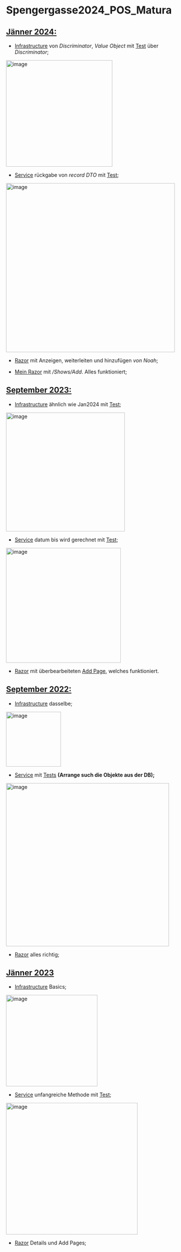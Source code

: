 # Spengergasse2024_POS_Matura
## [Jänner 2024:](https://github.com/EmreAlkan04/Spengergasse2024_POS_Matura/blob/main/Angabe_Kolleg_Jan2024/Angabe.pdf)
* [Infrastructure](https://github.com/EmreAlkan04/Spengergasse2024_POS_Matura/blob/main/Angabe_Kolleg_Jan2024/SPG_Fachtheorie_Angabe/src/SPG_Fachtheorie.Aufgabe1/Infrastructure/AppointmentContext.cs) von *Discriminator*, *Value Object* mit [Test](https://github.com/EmreAlkan04/Spengergasse2024_POS_Matura/blob/main/Angabe_Kolleg_Jan2024/SPG_Fachtheorie_Angabe/test/SPG_Fachtheorie.Aufgabe1.Test/Aufgabe1Test.cs) über *Discriminator*;
  
<img width="291" alt="image" src="https://github.com/user-attachments/assets/9416d4bf-b584-4a55-aef3-82067a2460fd">

* [Service](https://github.com/EmreAlkan04/Spengergasse2024_POS_Matura/blob/main/Angabe_Kolleg_Jan2024/SPG_Fachtheorie_Angabe/src/SPG_Fachtheorie.Aufgabe2/Services/EventService.cs) rückgabe von *record DTO* mit [Test](https://github.com/EmreAlkan04/Spengergasse2024_POS_Matura/blob/main/Angabe_Kolleg_Jan2024/SPG_Fachtheorie_Angabe/test/SPG_Fachtheorie.Aufgabe2.Test/EventServiceTests.cs);

<img width="462" alt="image" src="https://github.com/user-attachments/assets/730b182d-37f7-44ea-950c-cf322335bd0c">

* [Razor](https://github.com/EmreAlkan04/Spengergasse2024_POS_Matura/tree/main/Angabe_Kolleg_Jan2024/SPG_Fachtheorie_Angabe/src/SPG_Fachtheorie.Aufgabe3.RazorPages/Pages) mit Anzeigen, weiterleiten und hinzufügen _von Noah_;

* [Mein Razor](https://github.com/EmreAlkan04/Spengergasse2024_POS_Matura/tree/main/Angabe_Kolleg_Jan2024/SPG_Fachtheorie_Angabe/src/Emres-SPG_Fachtheorie.Aufgabe3.RazorPages/Pages) mit _/Shows/Add_. Alles funktioniert; 



## [September 2023:](https://github.com/EmreAlkan04/Spengergasse2024_POS_Matura/blob/main/Angabe_Kolleg_Sept2023/Angabe.pdf)

* [Infrastructure](https://github.com/EmreAlkan04/Spengergasse2024_POS_Matura/blob/main/Angabe_Kolleg_Sept2023/SPG_Fachtheorie/SPG_Fachtheorie/src/SPG_Fachtheorie.Aufgabe1/Infrastructure/AppointmentContext.cs) ähnlich wie Jan2024 mit [Test](https://github.com/EmreAlkan04/Spengergasse2024_POS_Matura/blob/main/Angabe_Kolleg_Sept2023/SPG_Fachtheorie/SPG_Fachtheorie/test/SPG_Fachtheorie.Aufgabe1.Test/Aufgabe1Test.cs);

<img width="325" alt="image" src="https://github.com/user-attachments/assets/b261932f-fe77-4c72-aef5-4c65970802cf">

* [Service](https://github.com/EmreAlkan04/Spengergasse2024_POS_Matura/blob/main/Angabe_Kolleg_Sept2023/SPG_Fachtheorie/SPG_Fachtheorie/src/SPG_Fachtheorie.Aufgabe2/Services/StickerService.cs) datum bis wird gerechnet mit [Test](https://github.com/EmreAlkan04/Spengergasse2024_POS_Matura/blob/main/Angabe_Kolleg_Sept2023/SPG_Fachtheorie/SPG_Fachtheorie/test/SPG_Fachtheorie.Aufgabe2.Test/StickerServiceTests.cs);

<img width="314" alt="image" src="https://github.com/user-attachments/assets/45434328-e8bf-456f-b33d-046604574d6e">

* [Razor](https://github.com/EmreAlkan04/Spengergasse2024_POS_Matura/tree/main/Angabe_Kolleg_Sept2023/SPG_Fachtheorie/SPG_Fachtheorie/src/SPG_Fachtheorie.Aufgabe3.RazorPages/Pages) mit überbearbeiteten [Add Page](https://github.com/EmreAlkan04/Spengergasse2024_POS_Matura/tree/main/Angabe_Kolleg_Sept2023/SPG_Fachtheorie/SPG_Fachtheorie/src/SPG_Fachtheorie.Aufgabe3.RazorPages/Pages/Stickers), welches funktioniert.



## [September 2022:](https://github.com/EmreAlkan04/Spengergasse2024_POS_Matura/blob/main/Angabe_Kolleg_Sept2022/FT%20AIF_KIF%2020220923.pdf)

* [Infrastructure](https://github.com/EmreAlkan04/Spengergasse2024_POS_Matura/blob/main/Angabe_Kolleg_Sept2022/SPG_Fachtheorie/src/FTSept2022.Aufgabe1/ScooterContext.cs) dasselbe;

<img width="150" alt="image" src="https://github.com/user-attachments/assets/0c83429a-d9d0-4d80-86e2-ddd2c1883035">

* [Service](https://github.com/EmreAlkan04/Spengergasse2024_POS_Matura/blob/main/Angabe_Kolleg_Sept2022/SPG_Fachtheorie/src/FTSept2022.Aufgabe2/Services/CourseService.cs) mit [Tests](https://github.com/EmreAlkan04/Spengergasse2024_POS_Matura/blob/main/Angabe_Kolleg_Sept2022/SPG_Fachtheorie/src/FTSept2022.Aufgabe2.Test/CourseServiceTests.cs) **(Arrange such die Objekte aus der DB);**

<img width="446" alt="image" src="https://github.com/user-attachments/assets/a600a179-3981-4e69-a697-ba5a9f9273da">

* [Razor](https://github.com/EmreAlkan04/Spengergasse2024_POS_Matura/tree/main/Angabe_Kolleg_Sept2022/SPG_Fachtheorie/src/FTSept2022.Aufgabe3.RazorPages/Pages) alles richtig;

## [Jänner 2023](https://github.com/EmreAlkan04/Spengergasse2024_POS_Matura/blob/main/Angabe_Kolleg_Jan2023/FT_AIF_KIF_BIF_CIF_20230116_v2.pdf) 

* [Infrastructure](https://github.com/EmreAlkan04/Spengergasse2024_POS_Matura/blob/main/Angabe_Kolleg_Jan2023/SPG_Fachtheorie/src/SPG_Fachtheorie.Aufgabe1/Infrastructure/UserContext.cs) Basics;

<img width="250" alt="image" src="https://github.com/user-attachments/assets/c0693406-1c4f-4602-a17a-16c2d752aa70">

* [Service](https://github.com/EmreAlkan04/Spengergasse2024_POS_Matura/blob/main/Angabe_Kolleg_Jan2023/SPG_Fachtheorie/src/SPG_Fachtheorie.Aufgabe2/Services/PodcastService.cs) unfangreiche Methode mit [Test](https://github.com/EmreAlkan04/Spengergasse2024_POS_Matura/blob/main/Angabe_Kolleg_Jan2023/SPG_Fachtheorie/src/SPG_Fachtheorie.Aufgabe2.Test/DatabaseContextTest.cs);

<img width="360" alt="image" src="https://github.com/user-attachments/assets/beb04d59-c240-48e6-b974-628045047f96">

* [Razor](https://github.com/EmreAlkan04/Spengergasse2024_POS_Matura/tree/main/Angabe_Kolleg_Jan2023/SPG_Fachtheorie/src/SPG_Fachtheorie.Aufgabe3.RazorPages/Pages) Details und Add Pages;
